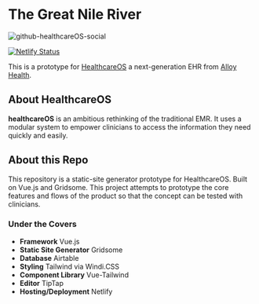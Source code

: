 # The Great Nile River

![github-healthcareOS-social](https://user-images.githubusercontent.com/67548487/183712961-b8d92d67-6c3c-4b30-903e-f1feb20d94a6.png)

[![Netlify Status](https://api.netlify.com/api/v1/badges/d01c0f55-1454-4755-a743-94c035bc2fe3/deploy-status)](https://app.netlify.com/sites/healthcareos-demo/deploys)

This is a prototype for <a href="https://www.alloy.health/healthcareos">HealthcareOS</a> a next-generation EHR from <a href="https://www.alloy.health/">Alloy Health</a>.

## About HealthcareOS
<strong>healthcareOS</strong> is an ambitious rethinking of the traditional EMR. It uses a modular system to empower clinicians to access the information they need quickly and easily.

## About this Repo
This repository is a static-site generator prototype for HealthcareOS. Built on Vue.js and Gridsome. This project attempts to prototype the core features and flows of the product so that the concept can be tested with clinicians.

### Under the Covers
<ul>
<li><strong>Framework</strong> Vue.js</li>
<li><strong>Static Site Generator</strong> Gridsome</li>
<li><strong>Database</strong> Airtable</li>
<li><strong>Styling</strong> Tailwind via Windi.CSS</li>
<li><strong>Component Library</strong> Vue-Tailwind</li>
<li><strong>Editor</strong> TipTap</li>
<li><strong>Hosting/Deployment</strong> Netlify</li>
</ul>
